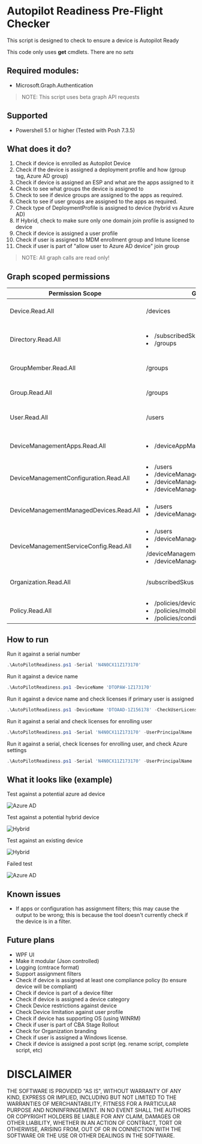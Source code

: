# Autopilot Readiness Pre-Flight Checker

This script is designed to check to ensure a device is Autopilot Ready

This code only uses **get** cmdlets. There are no _sets_

## Required modules:

- Microsoft.Graph.Authentication

> NOTE: This script uses beta graph API requests

## Supported

- Powershell 5.1 or higher (Tested with Posh 7.3.5)

## What does it do?

1. Check if device is enrolled as Autopilot Device
1. Check if the device is assigned a deployment profile and how (group tag, Azure AD group)
1. Check if device is assigned an ESP and what are the apps assigned to it
1. Check to see what groups the device is assigned to
1. Check to see if device groups are assigned to the apps as required.
1. Check to see if user groups are assigned to the apps as required.
1. Check type of DeploymentProfile is assigned to device (hybrid vs Azure AD)
1. If Hybrid, check to make sure only one domain join profile is assigned to device
1. Check if device is assigned a user profile
1. Check if user is assigned to MDM enrollment group and Intune license
1. Check if user is part of "allow user to Azure AD device" join group

> NOTE: All graph calls are read only! 

## Graph scoped permissions

Permission Scope | Graph Resource Endpoint | Link
--|--|--
Device.Read.All | /devices | https://learn.microsoft.com/en-us/graph/permissions-reference#device-permissions
Directory.Read.All | <li>/subscribedSkus</li><li>/groups</li>  | https://learn.microsoft.com/en-us/graph/permissions-reference#directory-permissions
GroupMember.Read.All | /groups | https://learn.microsoft.com/en-us/graph/permissions-reference#group-permissions
Group.Read.All | /groups | https://learn.microsoft.com/en-us/graph/permissions-reference#group-permissions
User.Read.All | /users | https://learn.microsoft.com/en-us/graph/permissions-reference#user-permissions
DeviceManagementApps.Read.All | <li>/deviceAppManagement/mobileApps</li> | https://learn.microsoft.com/en-us/graph/permissions-reference#intune-device-management-permissions
DeviceManagementConfiguration.Read.All |<li>/users</li><li>/deviceManagement/managedDevices</li><li>/deviceManagement/deviceConfigurations</li><li>/deviceManagement/deviceEnrollmentConfigurations</li>|https://learn.microsoft.com/en-us/graph/permissions-reference#intune-device-management-permissions
DeviceManagementManagedDevices.Read.All |<li>/users</li><li>/deviceManagement/managedDevices</li>|https://learn.microsoft.com/en-us/graph/permissions-reference#intune-device-management-permissions
DeviceManagementServiceConfig.Read.All |<li>/users</li><li>/deviceManagement/windowsAutopilotDeviceIdentities</li><li>/deviceManagement/windowsAutopilotDeploymentProfiles</li><li>/deviceManagement/deviceEnrollmentConfigurations</li> | https://learn.microsoft.com/en-us/graph/permissions-reference#intune-device-management-permissions
Organization.Read.All | /subscribedSkus | https://learn.microsoft.com/en-us/graph/permissions-reference#organization-permissions
Policy.Read.All | <li>/policies/deviceRegistrationPolicy</li><li>/policies/mobileDeviceManagementPolicies</li><li>/policies/conditionalAccessPolicies</li>| https://learn.microsoft.com/en-us/graph/permissions-reference#policy-permissions

## How to run
Run it against a serial number
```powershell
.\AutoPilotReadiness.ps1 -Serial 'N4N0CX11Z173170'
```
Run it against a device name
```powershell
.\AutoPilotReadiness.ps1 -DeviceName 'DTOPAW-1Z173170'
```

Run it against a device name and check licenses if primary user is assigned
```powershell
.\AutoPilotReadiness.ps1 -DeviceName 'DTOAAD-1Z156178' -CheckUserLicense
```
Run it against a serial and check licenses for enrolling user
```powershell
.\AutoPilotReadiness.ps1 -Serial 'N4N0CX11Z173170' -UserPrincipalName 'tracyr@contoso.com' -CheckUserLicense
```

Run it against a serial, check licenses for enrolling user, and check Azure settings
```powershell
.\AutoPilotReadiness.ps1 -Serial 'N4N0CX11Z173170' -UserPrincipalName 'tracyr@contoso.com' -CheckUserLicense -CheckAzureAdvSettings
```


## What it looks like (example)

Test against a potential azure ad device

![Azure AD](.images/azureadcheck.png)

Test against a potential hybrid device

![Hybrid](.images/hybridcheck.png)

Test against an existing device

![Hybrid](.images/existingdevice.png)

Failed test

![Azure AD](.images/depprofile_error.png)

## Known issues

- If apps or configuration has assignment filters; this may cause the output to be wrong; this is because the tool doesn't currently check if the device is in a filter.

## Future plans

- WPF UI
- Make it modular (Json controlled)
- Logging (cmtrace format)
- Support assignment filters
- Check if device is assigned at least one compliance policy (to ensure device will be compliant)
- Check if device is part of a device filter
- Check if device is assigned a device category
- Check Device restrictions against device
- Check Device limitation against user profile
- Check if device has supporting OS (using WINRM)
- Check if user is part of CBA Stage Rollout
- Check for Organization branding
- Check if user is assigned a Windows license.
- Check if device is assigned a post script (eg. rename script, complete script, etc)
            
# DISCLAIMER

THE SOFTWARE IS PROVIDED "AS IS", WITHOUT WARRANTY OF ANY KIND, EXPRESS
OR IMPLIED, INCLUDING BUT NOT LIMITED TO THE WARRANTIES OF MERCHANTABILITY,
FITNESS FOR A PARTICULAR PURPOSE AND NONINFRINGEMENT. IN NO EVENT SHALL THE
AUTHORS OR COPYRIGHT HOLDERS BE LIABLE FOR ANY CLAIM, DAMAGES OR OTHER
LIABILITY, WHETHER IN AN ACTION OF CONTRACT, TORT OR OTHERWISE, ARISING
FROM, OUT OF OR IN CONNECTION WITH THE SOFTWARE OR THE USE OR OTHER
DEALINGS IN THE SOFTWARE.
